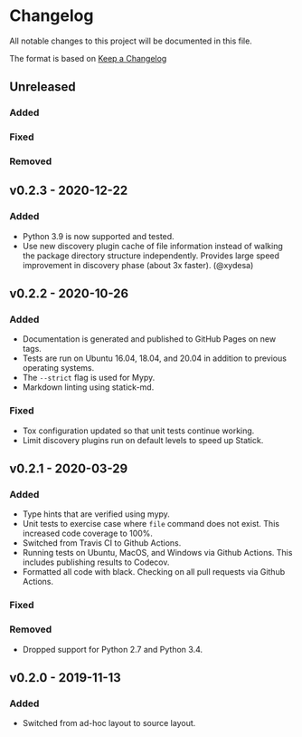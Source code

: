 # Changelog

All notable changes to this project will be documented in this file.

The format is based on [Keep a Changelog](https://keepachangelog.com/en/1.0.0/)

## Unreleased

### Added

### Fixed

### Removed

## v0.2.3 - 2020-12-22

### Added

- Python 3.9 is now supported and tested.
- Use new discovery plugin cache of file information instead of walking the package directory structure
  independently.
  Provides large speed improvement in discovery phase (about 3x faster). (@xydesa)

## v0.2.2 - 2020-10-26

### Added

- Documentation is generated and published to GitHub Pages on new tags.
- Tests are run on Ubuntu 16.04, 18.04, and 20.04 in addition to previous operating systems.
- The `--strict` flag is used for Mypy.
- Markdown linting using statick-md.

### Fixed

- Tox configuration updated so that unit tests continue working.
- Limit discovery plugins run on default levels to speed up Statick.

## v0.2.1 - 2020-03-29

### Added

- Type hints that are verified using mypy.
- Unit tests to exercise case where `file` command does not exist.
  This increased code coverage to 100%.
- Switched from Travis CI to Github Actions.
- Running tests on Ubuntu, MacOS, and Windows via Github Actions.
  This includes publishing results to Codecov.
- Formatted all code with black.
  Checking on all pull requests via Github Actions.

### Fixed

### Removed

- Dropped support for Python 2.7 and Python 3.4.

## v0.2.0 - 2019-11-13

### Added

- Switched from ad-hoc layout to source layout.
